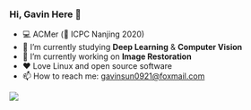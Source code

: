 ### Hi, Gavin Here 👋

- 💻 ACMer (🥈 ICPC Nanjing 2020)
- 🌱 I’m currently studying **Deep Learning** & **Computer Vision**
- 🔭 I’m currently working on **Image Restoration**
- ❤️ Love Linux and open source software
- 📫 How to reach me: <gavinsun0921@foxmail.com>

![](https://github-readme-stats-one-bice.vercel.app/api?username=GavinSun0921&show_icons=true&include_all_commits=true&role=OWNER,ORGANIZATION_MEMBER&hide=prs&count_private=true)

